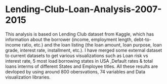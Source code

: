 # Lending-Club-Loan-Analysis-2007-2015

This analysis is based on Lending Club dataset from Kaggle, which has information about the borrower (income, employment length, debt-to-income ratio, etc.) and the loan listing (the loan amount, loan purpose, loan grade, interest rate, installment, etc.). I have merged some external dataset to current datasets to get various visualizations such as Loan risk vs interest rate, 5 most load borrowing states in USA ,Default rates & total loans interms of different States and Employee titles. All these results are devloped by using around 800 obersvations, 74 variables and Data visualization libraries.